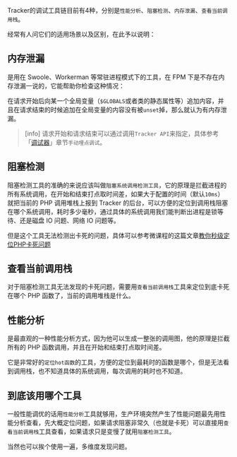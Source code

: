 Tracker的调试工具链目前有4种，分别是`性能分析`、`阻塞检测`、`内存泄漏`、`查看当前调用栈`。

经常有人问它们的适用场景以及区别，在此予以说明：

## 内存泄漏

是用在 Swoole、Workerman 等常驻进程模式下的工具，在 FPM 下是不存在内存泄漏一说的，它能帮助你检查这种情况：

在请求开始后向某一个全局变量（`$GLOBALS`或者类的静态属性等）追加内容，并且在请求结束的时候追加在全局变量的内容没有被`unset`掉，那么就认为有内存泄漏。

>[info] 请求开始和请求结束可以通过调用`Tracker API`来指定，具体参考「[调试器](debuger.md)」章节`手动埋点调试`。

## 阻塞检测

阻塞检测工具的准确的来说应该叫做`阻塞系统调用检测工具`，它的原理是拦截进程的所有系统调用，在开始和结束打点取时间差，如果大于配置的时间（默认`10ms`）就把当前的 PHP 调用堆栈上报到 Tracker 的后台，可以方便的定位到调用栈阻塞在哪个系统调用，耗时多少毫秒，通过具体的系统调用我们能判断出进程是锁等待、还是磁盘 IO 问题、网络 IO 问题等。

但是这个工具无法检测出卡死的问题，具体可以参考微课程的这篇文章[教你秒级定位PHP卡死问题](https://course.swoole-cloud.com/article/2)

## 查看当前调用栈

对于阻塞检测工具无法发现的卡死问题，需要用`查看当前调用栈`工具来定位到底卡死在哪个 PHP 函数了，当前的调用堆栈是什么。

## 性能分析

是最直观的一种性能分析方式，因为他可以生成一整张的调用图，他的原理是拦截所有的 PHP 函数调用，并且在开始和结束打点取时间差。

它是非常好的`定位hot函数`的工具，方便的定位到最耗时的函数是哪个，但是无法看到调用栈，也不知道具体的系统调用，每次调用的耗时也不知道。

## 到底该用哪个工具

一般性能调优的话用`性能分析`工具就够用，生产环境突然产生了性能问题最先用性能分析查看，先大概定位问题，如果请求阻塞非常久（也就是卡死）可以直接用`查看当前调用栈`工具查看，如果请求只是变慢了就用`阻塞检测工具`。

当然也可以挨个使用一遍，多维度发现问题。